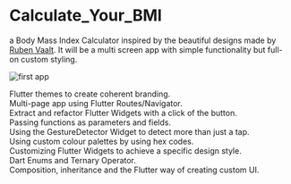 # Calculate_Your_BMI

a Body Mass Index Calculator inspired by the beautiful designs made by <a href="https://dribbble.com/shots/4585382-Simple-BMI-Calculator" rel="nofollow">Ruben Vaalt</a>. It will be a multi screen app with simple functionality but full-on custom styling.

![first app](https://user-images.githubusercontent.com/70852067/92391344-c71a7680-f11c-11ea-9304-4d01a2ada3b8.gif)

Flutter themes to create coherent branding.  
Multi-page app using Flutter Routes/Navigator.  
Extract and refactor Flutter Widgets with a click of the button.  
Passing functions as parameters and fields.  
Using the GestureDetector Widget to detect more than just a tap.  
Using custom colour palettes by using hex codes.  
Customizing Flutter Widgets to achieve a specific design style.  
Dart Enums and Ternary Operator.  
Composition, inheritance and the Flutter way of creating custom UI.  







